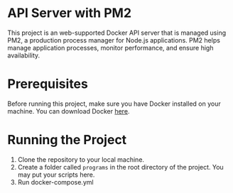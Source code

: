 # API Server with PM2

This project is an web-supported Docker API server that is managed using PM2, a production process manager for Node.js applications. PM2 helps manage application processes, monitor performance, and ensure high availability.

# Prerequisites
Before running this project, make sure you have Docker installed on your machine. You can download Docker [here](https://www.docker.com/products/docker-desktop).

# Running the Project

1. Clone the repository to your local machine.
2. Create a folder called `programs` in the root directory of the project. You may put your scripts here.
3. Run docker-compose.yml
